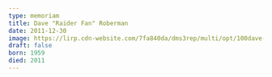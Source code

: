 ```yaml
---
type: memoriam
title: Dave "Raider Fan" Roberman
date: 2011-12-30
image: https://lirp.cdn-website.com/7fa840da/dms3rep/multi/opt/100dave-roberman-1920w.jpg
draft: false
born: 1959
died: 2011
---
```

